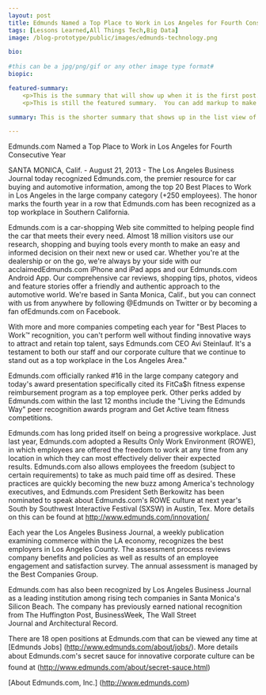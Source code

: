 ```yaml
---
layout: post
title: Edmunds Named a Top Place to Work in Los Angeles for Fourth Consecutive Year
tags: [Lessons Learned,All Things Tech,Big Data]
image: /blog-prototype/public/images/edmunds-technology.png

bio: 
 
#this can be a jpg/png/gif or any other image type format#
biopic: 

featured-summary:
    <p>This is the summary that will show up when it is the first post.</p>
    <p>This is still the featured summary.  You can add markup to make it look extra pretty, if that's what you want to do.</p>

summary: This is the shorter summary that shows up in the list view of the posts.  This is not the featured summary (which shows up with it is the first post).  The featured summary should be longer than this one.

---
```

<p>

Edmunds.com Named a Top Place to Work in Los Angeles for Fourth Consecutive Year

SANTA MONICA, Calif. - August 21, 2013 - The Los Angeles Business Journal today recognized Edmunds.com, the premier resource for car buying and automotive information, among the top 20 Best Places to Work in Los Angeles in the large company category (+250 employees). The honor marks the fourth year in a row that Edmunds.com has been recognized as a top workplace in Southern California.

Edmunds.com is a car-shopping Web site committed to helping people find the car that meets their every need. Almost 18 million visitors use our research, shopping and buying tools every month to make an easy and informed decision on their next new or used car. Whether you're at the dealership or on the go, we're always by your side with our acclaimedEdmunds.com iPhone and iPad apps and our Edmunds.com Android App. Our comprehensive car reviews, shopping tips, photos, videos and feature stories offer a friendly and authentic approach to the automotive world. We're based in Santa Monica, Calif., but you can connect with us from anywhere by following @Edmunds on Twitter or by becoming a fan ofEdmunds.com on Facebook.

With more and more companies competing each year for "Best Places to Work™ recognition, you can't perform well without finding innovative ways to attract and retain top talent, says Edmunds.com CEO Avi Steinlauf. It's a testament to both our staff and our corporate culture that we continue to stand out as a top workplace in the Los Angeles Area."

Edmunds.com officially ranked #16 in the large company category and today's award presentation specifically cited its FitCa$h fitness expense reimbursement program as a top employee perk. Other perks added by Edmunds.com within the last 12 months include the "Living the Edmunds Way" peer recognition awards program and Get Active team fitness competitions.

Edmunds.com has long prided itself on being a progressive workplace. Just last year, Edmunds.com adopted a Results Only Work Environment (ROWE), in which employees are offered the freedom to work at any time from any location in which they can most effectively deliver their expected results. Edmunds.com also allows employees the freedom (subject to certain requirements) to take as much paid time off as desired. These practices are quickly becoming the new buzz among America's technology executives, and Edmunds.com President Seth Berkowitz has been nominated to speak about Edmunds.com's ROWE culture at next year's South by Southwest Interactive Festival (SXSW) in Austin, Tex. More details on this can be found at http://www.edmunds.com/innovation/

Each year the Los Angeles Business Journal, a weekly publication examining commerce within the LA economy, recognizes the best employers in Los Angeles County. The assessment process reviews company benefits and policies as well as results of an employee engagement and satisfaction survey. The annual assessment is managed by the Best Companies Group.

Edmunds.com has also been recognized by Los Angeles Business Journal as a leading institution among rising tech companies in Santa Monica's Silicon Beach.  The company has previously earned national recognition from The Huffington Post, BusinessWeek, The Wall Street Journal and Architectural Record.

There are 18 open positions at Edmunds.com that can be viewed any time at [Edmunds Jobs] (http://www.edmunds.com/about/jobs/). More details about Edmunds.com's secret sauce for innovative corporate culture can be found at (http://www.edmunds.com/about/secret-sauce.html)

[About Edmunds.com, Inc.] (http://www.edmunds.com) 

</p>
